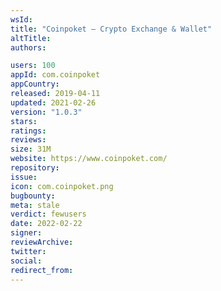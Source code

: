 ```yaml
---
wsId: 
title: "Coinpoket – Crypto Exchange & Wallet"
altTitle: 
authors:

users: 100
appId: com.coinpoket
appCountry: 
released: 2019-04-11
updated: 2021-02-26
version: "1.0.3"
stars: 
ratings: 
reviews: 
size: 31M
website: https://www.coinpoket.com/
repository: 
issue: 
icon: com.coinpoket.png
bugbounty: 
meta: stale
verdict: fewusers
date: 2022-02-22
signer: 
reviewArchive:
twitter: 
social:
redirect_from:
---
```


